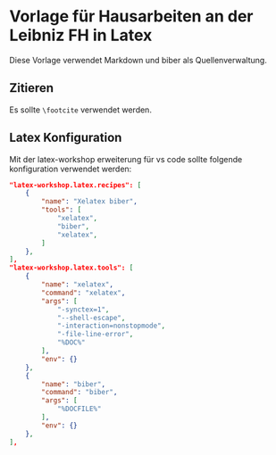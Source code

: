 # Vorlage für Hausarbeiten an der Leibniz FH in Latex
Diese Vorlage verwendet Markdown und biber als Quellenverwaltung.

## Zitieren
Es sollte `\footcite` verwendet werden.

## Latex Konfiguration
Mit der latex-workshop erweiterung für vs code sollte folgende konfiguration verwendet werden: 

```json
"latex-workshop.latex.recipes": [
    {
        "name": "Xelatex biber",
        "tools": [
            "xelatex",
            "biber",
            "xelatex",
        ]
    },
],
"latex-workshop.latex.tools": [
    {
        "name": "xelatex",
        "command": "xelatex",
        "args": [
            "-synctex=1",
            "--shell-escape",
            "-interaction=nonstopmode",
            "-file-line-error",
            "%DOC%"
        ],
        "env": {}
    },
    {
        "name": "biber",
        "command": "biber",
        "args": [
            "%DOCFILE%"
        ],
        "env": {}
    },
],
```
